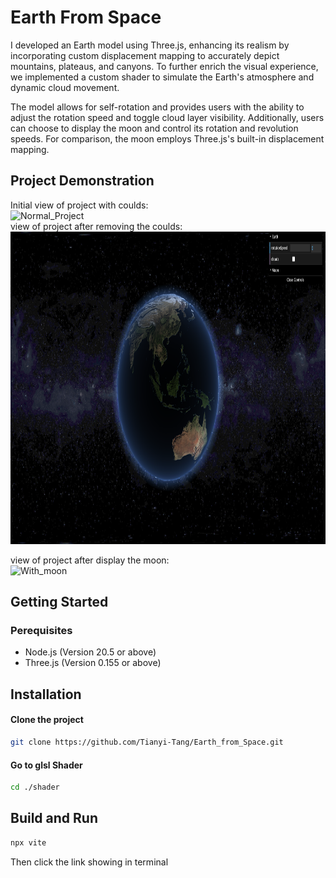 # Earth From Space
I developed an Earth model using Three.js, enhancing its realism by incorporating custom displacement mapping to accurately depict mountains, plateaus, and canyons. To further enrich the visual experience, we implemented a custom shader to simulate the Earth's atmosphere and dynamic cloud movement.

The model allows for self-rotation and provides users with the ability to adjust the rotation speed and toggle cloud layer visibility. Additionally, users can choose to display the moon and control its rotation and revolution speeds. For comparison, the moon employs Three.js's built-in displacement mapping.

## Project Demonstration
Initial view of project with coulds:
<br>
<img src="/Game_demonstrate_img/Normal_Project.png" alt="Normal_Project" width="700" height="500">
<br>
view of project after removing the coulds:
<br>
<img src="/Game_demonstrate_img/Remove_clouds.png" alt="Remove_clouds" width="700" height="500">
<br>

view of project after display the moon:
<br>
<img src="/Game_demonstrate_img/With_moon.png" alt="With_moon" width="700" height="500">
<br>

## Getting Started
### Perequisites
- Node.js (Version 20.5 or above)
- Three.js (Version 0.155 or above)

## Installation
#### Clone the project
```bash
git clone https://github.com/Tianyi-Tang/Earth_from_Space.git
```

#### Go to glsl Shader
```bash
cd ./shader
```

## Build and Run
```bash
npx vite
```
Then click the link showing in terminal